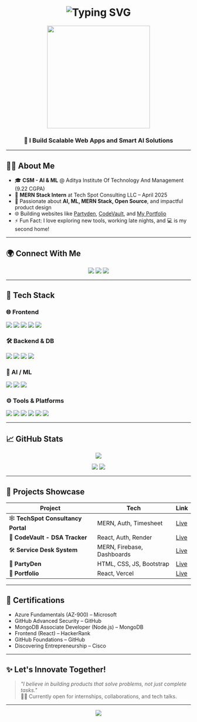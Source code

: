 <!-- GitHub Profile README for Reddi Lakshmi Narasimha -->

<h1 align="center">
  <img src="https://readme-typing-svg.herokuapp.com?font=Fira+Code&size=28&pause=1000&color=F79F1F&width=600&lines=Hi%2C+I'm+Reddi+Lakshmi+Narasimha;Full+Stack+%F0%9F%92%BB+Developer;AI+%26+ML+Enthusiast+%F0%9F%A7%96%E2%80%8D%E2%99%82%EF%B8%8F;Open+Source+Contributor" alt="Typing SVG" />
</h1>


<p align="center">
  <img src="https://media.giphy.com/media/L8K62iTDkzGX6/giphy.gif" width="280" />
</p>

<h3 align="center">🚀 I Build Scalable Web Apps and Smart AI Solutions</h3>

---

## 🧑‍💻 About Me

- 🎓 **CSM - AI & ML** @ Aditya Institute Of Technology And Management (9.22 CGPA)
- 💼 **MERN Stack Intern** at Tech Spot Consulting LLC – April 2025
- 🧠 Passionate about **AI, ML, MERN Stack, Open Source**, and impactful product design
- 🌐 Building websites like [Partyden](https://partyden.in), [CodeVault](https://codevaultt.onrender.com), and [My Portfolio](https://lakshminarasimha.vercel.app)
- ⚡ Fun Fact: I love exploring new tools, working late nights, and 💻 is my second home!

---

## 🌍 Connect With Me

<p align="center">
  <a href="mailto:tirumalareddi712@gmail.com"><img src="https://img.shields.io/badge/Gmail-%23EA4335.svg?style=for-the-badge&logo=gmail&logoColor=white"/></a>
  <a href="https://linkedin.com/in/reddilakshminarasimha"><img src="https://img.shields.io/badge/LinkedIn-%230077B5.svg?style=for-the-badge&logo=linkedin&logoColor=white"/></a>
  <a href="https://github.com/Codetirumala"><img src="https://img.shields.io/badge/GitHub-%23121011.svg?style=for-the-badge&logo=github&logoColor=white"/></a>
</p>

---

## 🔧 Tech Stack

### 🌐 Frontend
<p>
  <img src="https://img.shields.io/badge/HTML5-E34F26?style=flat-square&logo=html5&logoColor=white"/>
  <img src="https://img.shields.io/badge/CSS3-1572B6?style=flat-square&logo=css3&logoColor=white"/>
  <img src="https://img.shields.io/badge/JavaScript-F7DF1E?style=flat-square&logo=javascript&logoColor=black"/>
  <img src="https://img.shields.io/badge/React-61DAFB?style=flat-square&logo=react&logoColor=black"/>
  <img src="https://img.shields.io/badge/Bootstrap-563D7C?style=flat-square&logo=bootstrap&logoColor=white"/>
</p>

### 🛠️ Backend & DB
<p>
  <img src="https://img.shields.io/badge/Node.js-339933?style=flat-square&logo=nodedotjs&logoColor=white"/>
  <img src="https://img.shields.io/badge/Express.js-000000?style=flat-square&logo=express&logoColor=white"/>
  <img src="https://img.shields.io/badge/MongoDB-47A248?style=flat-square&logo=mongodb&logoColor=white"/>
  <img src="https://img.shields.io/badge/MySQL-4479A1?style=flat-square&logo=mysql&logoColor=white"/>
</p>

### 🤖 AI / ML
<p>
  <img src="https://img.shields.io/badge/Python-3776AB?style=flat-square&logo=python&logoColor=white"/>
  <img src="https://img.shields.io/badge/TensorFlow-FF6F00?style=flat-square&logo=tensorflow&logoColor=white"/>
  <img src="https://img.shields.io/badge/Keras-D00000?style=flat-square&logo=keras&logoColor=white"/>
</p>

### ⚙️ Tools & Platforms
<p>
  <img src="https://img.shields.io/badge/Git-F05032?style=flat-square&logo=git&logoColor=white"/>
  <img src="https://img.shields.io/badge/Postman-FF6C37?style=flat-square&logo=postman&logoColor=white"/>
  <img src="https://img.shields.io/badge/VS_Code-007ACC?style=flat-square&logo=visual-studio-code&logoColor=white"/>
  <img src="https://img.shields.io/badge/Firebase-FFCA28?style=flat-square&logo=firebase&logoColor=black"/>
  <img src="https://img.shields.io/badge/Render-3A4562?style=flat-square&logo=render&logoColor=white"/>
  <img src="https://img.shields.io/badge/Vercel-000000?style=flat-square&logo=vercel&logoColor=white"/>
</p>

---

## 📈 GitHub Stats

<p align="center">
  <img src="https://github-readme-streak-stats.herokuapp.com/?user=Codetirumala&theme=algolia&hide_border=true"/>
</p>

<p align="center">
  <img src="https://github-readme-stats.vercel.app/api?username=Codetirumala&show_icons=true&theme=algolia&hide_border=true"/>
  <img src="https://github-readme-stats.vercel.app/api/top-langs/?username=Codetirumala&layout=compact&theme=algolia&hide_border=true"/>
</p>

---

## 🚀 Projects Showcase

| Project | Tech | Link |
|--------|------|------|
| 🕸️ **TechSpot Consultancy Portal** | MERN, Auth, Timesheet | [Live](https://techspotconsultency.onrender.com) |
| 🔐 **CodeVault - DSA Tracker** | React, Auth, Render | [Live](https://codevaultt.onrender.com) |
| 🛠️ **Service Desk System** | MERN, Firebase, Dashboards | [Live](https://service-3ys4.onrender.com) |
| 🎉 **PartyDen** | HTML, CSS, JS, Bootstrap | [Live](https://partyden.in) |
| 💼 **Portfolio** | React, Vercel | [Live](https://lakshminarasimha.vercel.app) |

---

## 🏅 Certifications

- Azure Fundamentals (AZ-900) – Microsoft  
- GitHub Advanced Security – GitHub  
- MongoDB Associate Developer (Node.js) – MongoDB  
- Frontend (React) – HackerRank  
- GitHub Foundations – GitHub  
- Discovering Entrepreneurship – Cisco  

---

## ✨ Let's Innovate Together!

> *"I believe in building products that solve problems, not just complete tasks."*  
> 👨‍💻 Currently open for internships, collaborations, and tech talks.  

---

<p align="center">
  <img src="https://capsule-render.vercel.app/api?type=waving&color=auto&height=90&section=footer"/>
</p>
